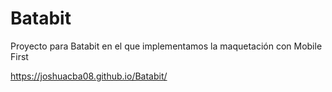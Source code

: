 # Batabit
Proyecto para Batabit en el que implementamos la maquetación con Mobile First

https://joshuacba08.github.io/Batabit/

